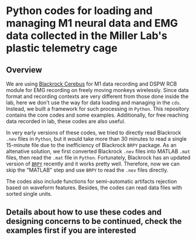 # Python codes for loading and managing M1 neural data and EMG data collected in the Miller Lab's plastic telemetry cage

## Overview
We are using [Blackrock Cerebus](https://www.blackrockmicro.com/) for M1 data recording and DSPW RCB module for EMG recording on freely moving monkeys wirelessly. Since data format and recording contexts are very different from those done inside the lab, here we don't use the way for data loading and managing in the `cds`. Instead, we built a framework for such processing in `Python`. This repository contains the core codes and some examples. Additionally, for free reaching data recorded in lab, these codes are also useful.

In very early versions of these codes, we tried to directly read Blackrock `.nev` files in `Python`, but it would take more than 30 minutes to read a single 15-minute file due to the inefficiency of Blackrock `BRPY` package. As an altenative solution, we first converted Blackrock `.nev` files into MATLAB `.mat` files, then read the `.mat` file in `Python`. Fortunately, Blackrock has an updated version of [`BRPY`](https://github.com/BlackrockMicrosystems/Python-Utilities) recently and it works pretty well. Therefore, now we can skip the "MATLAB" step and use `BRPY` to read the `.nev` files directly.

The codes also include functions for semi-automatic artifacts rejection based on waveform features. Besides, the codes can read data files with sorted single units.

## Details about how to use these codes and designing concerns to be continued, check the examples first if you are interested

